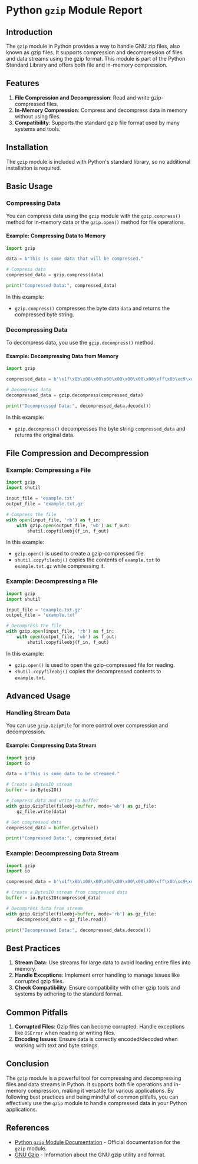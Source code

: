 # Python `gzip` Module Report

## Introduction

The `gzip` module in Python provides a way to handle GNU zip files, also known as gzip files. It supports compression and decompression of files and data streams using the gzip format. This module is part of the Python Standard Library and offers both file and in-memory compression.

## Features

1. **File Compression and Decompression**: Read and write gzip-compressed files.
2. **In-Memory Compression**: Compress and decompress data in memory without using files.
3. **Compatibility**: Supports the standard gzip file format used by many systems and tools.

## Installation

The `gzip` module is included with Python's standard library, so no additional installation is required.

## Basic Usage

### Compressing Data

You can compress data using the `gzip` module with the `gzip.compress()` method for in-memory data or the `gzip.open()` method for file operations.

#### Example: Compressing Data to Memory

```python
import gzip

data = b"This is some data that will be compressed."

# Compress data
compressed_data = gzip.compress(data)

print("Compressed Data:", compressed_data)
```

In this example:
- `gzip.compress()` compresses the byte data `data` and returns the compressed byte string.

### Decompressing Data

To decompress data, you use the `gzip.decompress()` method.

#### Example: Decompressing Data from Memory

```python
import gzip

compressed_data = b'\x1f\x8b\x08\x00\x00\x00\x00\x00\x00\xff\x0b\xc9\xc8\xcf\xcc\x00\xa2\xfc\xdc\x02\x00\xba\xea\x0b\x47\x0f\x00\x00\x00'

# Decompress data
decompressed_data = gzip.decompress(compressed_data)

print("Decompressed Data:", decompressed_data.decode())
```

In this example:
- `gzip.decompress()` decompresses the byte string `compressed_data` and returns the original data.

## File Compression and Decompression

### Example: Compressing a File

```python
import gzip
import shutil

input_file = 'example.txt'
output_file = 'example.txt.gz'

# Compress the file
with open(input_file, 'rb') as f_in:
    with gzip.open(output_file, 'wb') as f_out:
        shutil.copyfileobj(f_in, f_out)
```

In this example:
- `gzip.open()` is used to create a gzip-compressed file.
- `shutil.copyfileobj()` copies the contents of `example.txt` to `example.txt.gz` while compressing it.

### Example: Decompressing a File

```python
import gzip
import shutil

input_file = 'example.txt.gz'
output_file = 'example.txt'

# Decompress the file
with gzip.open(input_file, 'rb') as f_in:
    with open(output_file, 'wb') as f_out:
        shutil.copyfileobj(f_in, f_out)
```

In this example:
- `gzip.open()` is used to open the gzip-compressed file for reading.
- `shutil.copyfileobj()` copies the decompressed contents to `example.txt`.

## Advanced Usage

### Handling Stream Data

You can use `gzip.GzipFile` for more control over compression and decompression.

#### Example: Compressing Data Stream

```python
import gzip
import io

data = b"This is some data to be streamed."

# Create a BytesIO stream
buffer = io.BytesIO()

# Compress data and write to buffer
with gzip.GzipFile(fileobj=buffer, mode='wb') as gz_file:
    gz_file.write(data)

# Get compressed data
compressed_data = buffer.getvalue()

print("Compressed Data:", compressed_data)
```

### Example: Decompressing Data Stream

```python
import gzip
import io

compressed_data = b'\x1f\x8b\x08\x00\x00\x00\x00\x00\x00\xff\x0b\xc9\xc8\xcf\xcc\x00\xa2\xfc\xdc\x02\x00\xba\xea\x0b\x47\x0f\x00\x00\x00'

# Create a BytesIO stream from compressed data
buffer = io.BytesIO(compressed_data)

# Decompress data from stream
with gzip.GzipFile(fileobj=buffer, mode='rb') as gz_file:
    decompressed_data = gz_file.read()

print("Decompressed Data:", decompressed_data.decode())
```

## Best Practices

1. **Stream Data**: Use streams for large data to avoid loading entire files into memory.
2. **Handle Exceptions**: Implement error handling to manage issues like corrupted gzip files.
3. **Check Compatibility**: Ensure compatibility with other gzip tools and systems by adhering to the standard format.

## Common Pitfalls

1. **Corrupted Files**: Gzip files can become corrupted. Handle exceptions like `OSError` when reading or writing files.
2. **Encoding Issues**: Ensure data is correctly encoded/decoded when working with text and byte strings.

## Conclusion

The `gzip` module is a powerful tool for compressing and decompressing files and data streams in Python. It supports both file operations and in-memory compression, making it versatile for various applications. By following best practices and being mindful of common pitfalls, you can effectively use the `gzip` module to handle compressed data in your Python applications.

## References

- [Python `gzip` Module Documentation](https://docs.python.org/3/library/gzip.html) - Official documentation for the `gzip` module.
- [GNU Gzip](https://www.gnu.org/software/gzip/) - Information about the GNU gzip utility and format.
